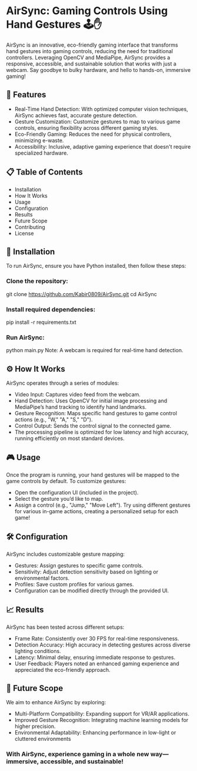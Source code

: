 # AirSync: Gaming Controls Using Hand Gestures 🕹️✋
AirSync is an innovative, eco-friendly gaming interface that transforms hand gestures into gaming controls, reducing the need for traditional controllers. Leveraging OpenCV and MediaPipe, AirSync provides a responsive, accessible, and sustainable solution that works with just a webcam. Say goodbye to bulky hardware, and hello to hands-on, immersive gaming!

<!-- Optional: Add a visual demo of your project here -->

## 🌟 Features
- Real-Time Hand Detection: With optimized computer vision techniques, AirSync achieves fast, accurate gesture detection.
- Gesture Customization: Customize gestures to map to various game controls, ensuring flexibility across different gaming styles.
- Eco-Friendly Gaming: Reduces the need for physical controllers, minimizing e-waste.
- Accessibility: Inclusive, adaptive gaming experience that doesn't require specialized hardware.

## 📋 Table of Contents
- Installation
- How It Works
- Usage
- Configuration
- Results
- Future Scope
- Contributing
- License

## 🚀 Installation
To run AirSync, ensure you have Python installed, then follow these steps:

### Clone the repository:
git clone https://github.com/Kabir0809/AirSync.git
cd AirSync

### Install required dependencies:
pip install -r requirements.txt

### Run AirSync:
python main.py
Note: A webcam is required for real-time hand detection.

## ⚙️ How It Works
AirSync operates through a series of modules:

- Video Input: Captures video feed from the webcam.
- Hand Detection: Uses OpenCV for initial image processing and MediaPipe’s hand tracking to identify hand landmarks.
- Gesture Recognition: Maps specific hand gestures to game control actions (e.g., "W," "A," "S," "D").
- Control Output: Sends the control signal to the connected game.
- The processing pipeline is optimized for low latency and high accuracy, running efficiently on most standard devices.

## 🎮 Usage
Once the program is running, your hand gestures will be mapped to the game controls by default. To customize gestures:

- Open the configuration UI (included in the project).
- Select the gesture you’d like to map.
- Assign a control (e.g., "Jump," "Move Left").
Try using different gestures for various in-game actions, creating a personalized setup for each game!

## 🛠️ Configuration
AirSync includes customizable gesture mapping:

- Gestures: Assign gestures to specific game controls.
- Sensitivity: Adjust detection sensitivity based on lighting or environmental factors.
- Profiles: Save custom profiles for various games.
- Configuration can be modified directly through the provided UI.

## 📈 Results
AirSync has been tested across different setups:

- Frame Rate: Consistently over 30 FPS for real-time responsiveness.
- Detection Accuracy: High accuracy in detecting gestures across diverse lighting conditions.
- Latency: Minimal delay, ensuring immediate response to gestures.
- User Feedback: Players noted an enhanced gaming experience and appreciated the eco-friendly approach.

## 🔮 Future Scope
We aim to enhance AirSync by exploring:

- Multi-Platform Compatibility: Expanding support for VR/AR applications.
- Improved Gesture Recognition: Integrating machine learning models for higher precision.
- Environmental Adaptability: Enhancing performance in low-light or cluttered environments

### With AirSync, experience gaming in a whole new way—immersive, accessible, and sustainable!
